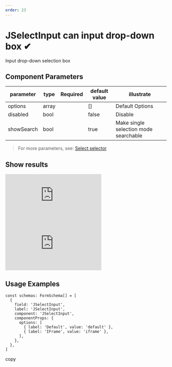 ```yaml
---
order: 23
---
```


# JSelectInput can input drop-down box ✔

Input drop-down selection box

## Component Parameters

| parameter  | type  | Required | default value | illustrate                            |
| ---------- | ----- | -------- | ------------- | ------------------------------------- |
| options    | array |          | \[\]          | Default Options                       |
| disabled   | bool  |          | false         | Disable                               |
| showSearch | bool  |          | true          | Make single selection mode searchable |

> For more parameters, see: [Select selector](https://2x.antdv.com/components/select-cn/#API)

## Show results

![](https://lfs.k.topthink.com/lfs/467a4d44e6223692210823edb76a8d5625fdcca262e48d7e4286432d95956abe.dat)  
![](https://lfs.k.topthink.com/lfs/a6fd3a2fdd8804a5434cc659009d97d96d0467a1c22ae97fd9c7bf102375c63d.dat)

## Usage Examples

```
const schemas: FormSchema[] = [
  {
    field: 'JSelectInput',
    label: 'JSelectInput',
    component: 'JSelectInput',
    componentProps: {
      options: [
        { label: 'Default', value: 'default' },
        { label: 'IFrame', value: 'iframe' },
      ],
    },
  },
]
```

copy
